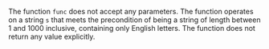 The function `func` does not accept any parameters. The function operates on a string `s` that meets the precondition of being a string of length between 1 and 1000 inclusive, containing only English letters. The function does not return any value explicitly.